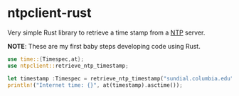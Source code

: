 # ntpclient-rust

Very simple Rust library to retrieve a time stamp from a
[NTP](https://tools.ietf.org/html/rfc5905) server.

**NOTE**: These are my first baby steps developing code using Rust.

```rust
use time::{Timespec,at};
use ntpclient::retrieve_ntp_timestamp;

let timestamp :Timespec = retrieve_ntp_timestamp("sundial.columbia.edu");
println!("Internet time: {}", at(timestamp).asctime());
```

